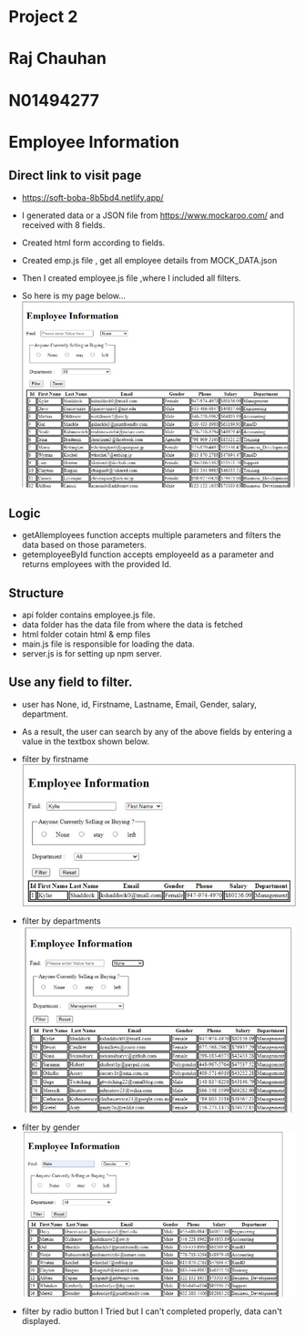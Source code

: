 # Project 2
# Raj Chauhan
# N01494277
# Employee Information

## Direct link to visit page
- https://soft-boba-8b5bd4.netlify.app/

- I generated data or a JSON file from https://www.mockaroo.com/ and received with 8 fields.
- Created html form according to fields.
- Created emp.js file , get all employee details from MOCK_DATA.json
- Then I created employee.js file ,where I included all filters.

- So here is my page below...
![image info](./assets/0.JPG)

## Logic
- getAllemployees function accepts multiple parameters and filters the data based on those parameters.
- getemployeeById function accepts employeeId as a parameter and returns employees with the provided Id.

## Structure
- api folder contains employee.js file.
- data folder has the data file from where the data is fetched
- html folder cotain html & emp files
- main.js file is responsible for loading the data.
- server.js is for setting up npm server.

## Use any field to filter.

- user has None, id, Firstname, Lastname, Email, Gender, salary, department.
- As a result, the user can search by any of the above fields by entering a value in the textbox shown below.

- filter by firstname
![image info](./assets/1.JPG)

- filter by departments
![image info](./assets/2.JPG)

- filter by gender
![image info](./assets/3.JPG)

- filter by radio button
  I Tried but I can't completed properly, data can't displayed.
